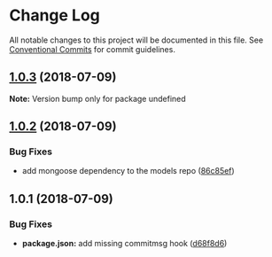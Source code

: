 # Change Log

All notable changes to this project will be documented in this file.
See [Conventional Commits](https://conventionalcommits.org) for commit guidelines.

<a name="1.0.3"></a>
## [1.0.3](https://github.com/bot-alchemy/monorepo-test/compare/v1.0.2...v1.0.3) (2018-07-09)




**Note:** Version bump only for package undefined

<a name="1.0.2"></a>
## [1.0.2](https://github.com/bot-alchemy/monorepo-test/compare/v1.0.1...v1.0.2) (2018-07-09)


### Bug Fixes

* add mongoose dependency to the models repo ([86c85ef](https://github.com/bot-alchemy/monorepo-test/commit/86c85ef))




<a name="1.0.1"></a>
## 1.0.1 (2018-07-09)


### Bug Fixes

* **package.json:** add missing commitmsg hook ([d68f8d6](https://github.com/bot-alchemy/monorepo-test/commit/d68f8d6))
